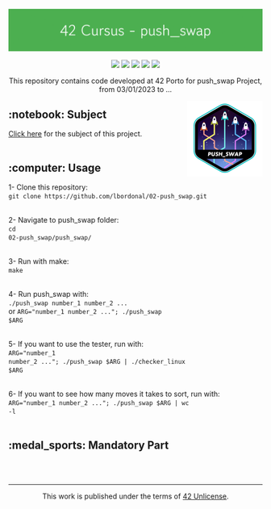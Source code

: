 <p align="center">
  <img src="https://github.com/lbordonal/lbordonal/blob/main/.images/42_Cursus_-_push_swap.png">
</p>

<p align="center">
	<img src="https://img.shields.io/badge/score-not%20submitted-red?style=for-the-badge" />
	<img src="https://img.shields.io/github/languages/code-size/lbordonal/02-push_swap?style=for-the-badge" />
	<img src="https://img.shields.io/github/languages/count/lbordonal/02-push_swap?style=for-the-badge" />
	<img src="https://img.shields.io/github/languages/top/lbordonal/02-push_swap?style=for-the-badge" />
	<img src="https://img.shields.io/github/last-commit/lbordonal/02-push_swap?style=for-the-badge" />
</p>

<p align="center">
This repository contains code developed at 42 Porto for push_swap Project, from 03/01/2023 to ...
</p>

<img src="https://github.com/lbordonal/lbordonal/blob/main/.42_badges/push_swape.png" align="right" />
<h2>
	 :notebook: Subject
</h2>
<a href="https://github.com/lbordonal/02-push_swap/blob/main/Subject/en.subject.pdf">Click here</a> for the subject of this project.
<br /><br />

<h2 align="left">
	:computer: Usage
</h2>
1- Clone this repository: </br>
<code>git clone https://github.com/lbordonal/02-push_swap.git</code> </br></br>

2- Navigate to push_swap folder: </br>
<code>cd 02-push_swap/push_swap/</code><br /><br />

3- Run with make: </br>
<code>make</code><br /><br />

4- Run push_swap with: </br>
<code>./push_swap number_1 number_2 ... </code> or <code>ARG="number_1 number_2 ..."; ./push_swap $ARG</code><br /><br />

5- If you want to use the tester, run with: </br>
<code>ARG="number_1 number_2 ..."; ./push_swap $ARG | ./checker_linux $ARG</code><br /><br />

6- If you want to see how many moves it takes to sort, run with: </br>
<code>ARG="number_1 number_2 ..."; ./push_swap $ARG | wc -l</code><br /><br />


<h2 align="left">
	:medal_sports: Mandatory Part
</h2>


<br />
<br />
<hr/>
<p align="center">
This work is published under the terms of <a href="https://github.com/gcamerli/42unlicense">42 Unlicense</a>.
</p>


